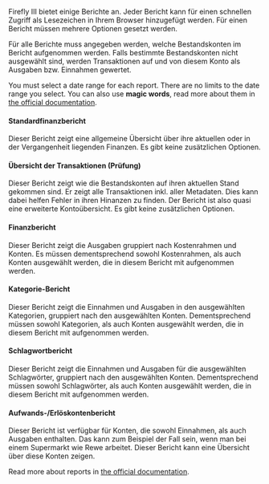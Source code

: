 Firefly III bietet einige Berichte an. Jeder Bericht kann für einen schnellen Zugriff als Lesezeichen in Ihrem Browser hinzugefügt werden. Für einen Bericht müssen mehrere Optionen gesetzt werden.

Für alle Berichte muss angegeben werden, welche Bestandskonten im Bericht aufgenommen werden. Falls bestimmte Bestandskonten nicht ausgewählt sind, werden Transaktionen auf und von diesem Konto als Ausgaben bzw. Einnahmen gewertet.

You must select a date range for each report. There are no limits to the date range you select. You can also use **magic words**, read more about them in [the official documentation](https://docs.firefly-iii.org/advanced-concepts/reports).

#### Standardfinanzbericht

Dieser Bericht zeigt eine allgemeine Übersicht über ihre aktuellen oder in der Vergangenheit liegenden Finanzen. Es gibt keine zusätzlichen Optionen.

#### Übersicht der Transaktionen (Prüfung)

Dieser Bericht zeigt wie die Bestandskonten auf ihren aktuellen Stand gekommen sind. Er zeigt alle Transaktionen inkl. aller Metadaten. Dies kann dabei helfen Fehler in ihren Hinanzen zu finden. Der Bericht ist also quasi eine erweiterte Kontoübersicht. Es gibt keine zusätzlichen Optionen.

#### Finanzbericht

Dieser Bericht zeigt die Ausgaben gruppiert nach Kostenrahmen und Konten. Es müssen dementsprechend sowohl Kostenrahmen, als auch Konten ausgewählt werden, die in diesem Bericht mit aufgenommen werden.

#### Kategorie-Bericht

Dieser Bericht zeigt die Einnahmen und Ausgaben in den ausgewählten Kategorien, gruppiert nach den ausgewählten Konten. Dementsprechend müssen sowohl Kategorien, als auch Konten ausgewählt werden, die in diesem Bericht mit aufgenommen werden.

#### Schlagwortbericht

Dieser Bericht zeigt die Einnahmen und Ausgaben für die ausgewählten Schlagwörter, gruppiert nach den ausgewählten Konten. Dementsprechend müssen sowohl Schlagwörter, als auch Konten ausgewählt werden, die in diesem Bericht mit aufgenommen werden.

#### Aufwands-/Erlöskontenbericht

Dieser Bericht ist verfügbar für Konten, die sowohl Einnahmen, als auch Ausgaben enthalten. Das kann zum Beispiel der Fall sein, wenn man bei einem Supermarkt wie Rewe arbeitet. Dieser Bericht kann eine Übersicht über diese Konten zeigen.

Read more about reports in [the official documentation](https://docs.firefly-iii.org/advanced-concepts/reports).